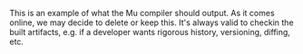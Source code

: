 This is an example of what the Mu compiler should output.  As it comes online, we may decide to delete or keep this.
It's always valid to checkin the built artifacts, e.g. if a developer wants rigorous history, versioning, diffing, etc.

